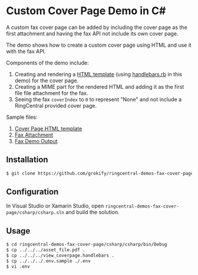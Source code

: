 Custom Cover Page Demo in C#
============================

A custom fax cover page can be added by including the cover page as the first attachment and having the fax API not include its own cover page.

The demo shows how to create a custom cover page using HTML and use it with the fax API.

Components of the demo include:

1. Creating and rendering a [HTML template](view_coverpage.handlebars) (using [handlebars.rb](https://github.com/cowboyd/handlebars.rb) in this demo) for the cover page.
2. Creating a MIME part for the rendered HTML and adding it as the first file file attachment for the fax.
3. Seeing the fax `coverIndex` to `0` to represent "None" and not include a RingCentral provided cover page.

Sample files:

1. [Cover Page HTML template](view_coverpage.handlebars)
2. [Fax Attachment](asset_file.pdf)
3. [Fax Demo Output](asset_output.pdf)


## Installation

```bash
$ git clone https://github.com/grokify/ringcentral-demos-fax-cover-page
```


## Configuration

In Visual Studio or Xamarin Studio, open `ringcentral-demos-fax-cover-page/csharp/csharp.sln` and build the solution.


## Usage

```bash
$ cd ringcentral-demos-fax-cover-page/csharp/csharp/bin/Debug
$ cp ../../../asset_file.pdf .
$ cp ../../../view_coverpage.handlebars .
$ cp ../../../.env.sample ./.env
$ vi .env
```
